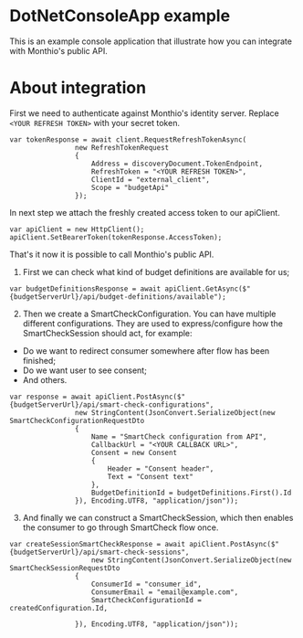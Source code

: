 # DotNetConsoleApp example

This is an example console application that illustrate how you can integrate with Monthio's public API.

# About integration

First we need to authenticate against Monthio's identity server.
Replace `<YOUR REFRESH TOKEN>` with your secret token.

```
var tokenResponse = await client.RequestRefreshTokenAsync(
                new RefreshTokenRequest
                {
                    Address = discoveryDocument.TokenEndpoint,
                    RefreshToken = "<YOUR REFRESH TOKEN>",
                    ClientId = "external_client",
                    Scope = "budgetApi"
                });
```

In next step we attach the freshly created access token to our apiClient.

```
var apiClient = new HttpClient();
apiClient.SetBearerToken(tokenResponse.AccessToken);
```

That's it now it is possible to call Monthio's public API.

1. First we can check what kind of budget definitions are available for us;

```
var budgetDefinitionsResponse = await apiClient.GetAsync($"{budgetServerUrl}/api/budget-definitions/available");
```

2. Then we create a SmartCheckConfiguration. You can have multiple different configurations. They are used to express/configure how the SmartCheckSession should act, for example:

- Do we want to redirect consumer somewhere after flow has been finished;
- Do we want user to see consent;
- And others.

```
var response = await apiClient.PostAsync($"{budgetServerUrl}/api/smart-check-configurations",
                new StringContent(JsonConvert.SerializeObject(new SmartCheckConfigurationRequestDto
                {
                    Name = "SmartCheck configuration from API",
                    CallbackUrl = "<YOUR CALLBACK URL>",
                    Consent = new Consent
                    {
                        Header = "Consent header",
                        Text = "Consent text"
                    },
                    BudgetDefinitionId = budgetDefinitions.First().Id
                }), Encoding.UTF8, "application/json"));
```

3. And finally we can construct a SmartCheckSession, which then enables the consumer to go through SmartCheck flow once.

```
var createSessionSmartCheckResponse = await apiClient.PostAsync($"{budgetServerUrl}/api/smart-check-sessions",
                    new StringContent(JsonConvert.SerializeObject(new SmartCheckSessionRequestDto
                {
                    ConsumerId = "consumer_id",
                    ConsumerEmail = "email@example.com",
                    SmartCheckConfigurationId = createdConfiguration.Id,

                }), Encoding.UTF8, "application/json"));
```
